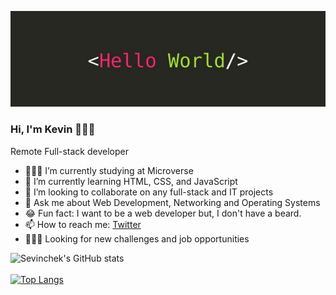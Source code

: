 ![screenshot](./img/banner.png)

### Hi, I'm Kevin 👨🏽‍💻

<p>Remote Full-stack developer</p>

- 👨🏽‍💻 I’m currently studying at Microverse
- 🌱 I’m currently learning HTML, CSS, and JavaScript
- 👯 I’m looking to collaborate on any full-stack and IT projects
- 💬 Ask me about Web Development, Networking and Operating Systems
- 😂 Fun fact: I want to be a web developer but, I don't have a beard.
- 📫 How to reach me: [Twitter](https://www.twitter.com/sevinchek)
- 🕵🏽‍♂️ Looking for new challenges and job opportunities

![Sevinchek's GitHub stats](https://github-readme-stats.vercel.app/api?username=sevinchek&show_icons=true&theme=radical)  
<br>
[![Top Langs](https://github-readme-stats.vercel.app/api/top-langs/?username=anuraghazra&layout=compact)](https://github.com/anuraghazra/github-readme-stats)
